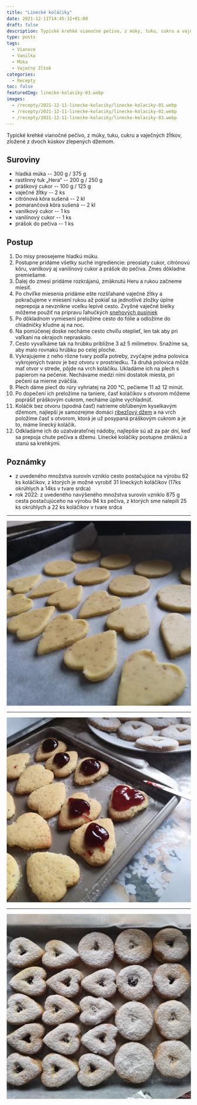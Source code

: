 ```yaml
---
title: "Linecké koláčiky"
date: 2021-12-11T14:45:32+01:00
draft: false
description: Typické krehké vianočné pečivo, z múky, tuku, cukru a vaječných žĺtkov, zložené z dvoch kúskov zlepených džemom.
type: posts
tags:
  - Vianoce
  - Vanilka
  - Múka
  - Vaječný žĺtok
categories:
  - Recepty
toc: false
featuredImg: linecke-kolaciky-03.webp
images:
  - /recepty/2021-12-11-linecke-kolaciky/linecke-kolaciky-01.webp
  - /recepty/2021-12-11-linecke-kolaciky/linecke-kolaciky-02.webp
  - /recepty/2021-12-11-linecke-kolaciky/linecke-kolaciky-03.webp
---
```


Typické krehké vianočné pečivo, z múky, tuku, cukru a vaječných žĺtkov, zložené z dvoch kúskov zlepených džemom.

## Suroviny

- hladká múka -- 300 g / 375 g
- rastlinný tuk „Hera“ -- 200 g / 250 g
- práškový cukor -- 100 g / 125 g
- vaječné žĺtky -- 2 ks
- citrónová kôra sušená -- 2 kl
- pomarančová kôra sušená -- 2 kl
- vanilkový cukor -- 1 ks
- vanilínový cukor -- 1 ks
- prášok do pečiva -- 1 ks

## Postup

1. Do misy preosejeme hladkú múku.
2. Postupne pridáme všetky suché ingrediencie: preosiaty cukor, citrónovú kôru, vanilkový aj vanilínový cukor a prášok do pečiva. Zmes dôkladne premiešame.
3. Ďalej do zmesi pridáme rozkrájanú, zmäknutú Heru a rukou začneme miesiť.
4. Po chvíľke miesenia pridáme ešte rozšľahané vaječné žĺtky a pokračujeme v miesení rukou až pokiaľ sa jednotlivé zložky úplne neprepoja a nevznikne vcelku lepivé cesto. Zvyšné vaječné bielky môžeme použiť na prípravu ľahučkých [snehových pusiniek](/recepty/2021/12/snehove-pusinky/)
5. Po dôkladnom vymiesení preložíme cesto do fólie a odložíme do chladničky kľudne aj na noc.
6. Na pomúčenej doske necháme cesto chvíľu oteplieť, len tak aby pri vaľkaní na okrajoch nepraskalo.
7. Cesto vyvaľkáme tak na hrúbku približne 3 až 5 milimetrov. Snažíme sa, aby malo rovnakú hrúbku po celej ploche.
8. Vykrajujeme z neho rôzne tvary podľa potreby, zvyčajne jedna polovica vykrojených tvarov je bez otvoru v prostriedku. Tá druhá polovica môže mať otvor v strede, pôjde na vrch koláčiku. Ukladáme ich na plech s papierom na pečenie. Nechávame medzi nimi dostatok miesta, pri pečeni sa mierne zväčšia.
9. Plech dáme piecť do rúry vyhriatej na 200 °C, pečieme 11 až 12 minút.
10. Po dopečení ich preložíme na taniere, časť koláčikov s otvorom môžeme poprášiť práškovým cukrom, necháme úplne vychladnúť.
11. Koláčik bez otvoru (spodná časť) natrieme obľúbeným kyselkavým džemom, najlepší je samozrejme domáci [ríbezľový džem](/recepty/2020/06/ribezlovo-malinovy-dzem/) a na vrch položíme časť s otvorom, ktorá je už posypaná práškovým cukrom a je to, máme linecký koláčik.
12. Odkladáme ich do uzatvárateľnej nádoby, najlepšie sú až za pár dní, keď sa prepoja chute pečiva a džemu. Linecké koláčiky postupne zmäknú a stanú sa krehkými.

## Poznámky

- z uvedeného množstva surovín vzniklo cesto postačujúce na výrobu 62 ks koláčikov, z ktorých je možné vyrobiť 31 lineckých koláčikov (17ks okrúhlych a 14ks v tvare srdca)
- rok 2022: z uvedeného navýšeného množstva surovín vzniklo 875 g cesta postačujúceho na výrobu 94 ks pečiva, z ktorých sme nalepili 25 ks okrúhlych a 22 ks koláčikov v tvare srdca

---

![Linecké koláčiky - pred pečením](linecke-kolaciky-01.webp "Linecké koláčiky - pred pečením (autor: zwieratko, 2021)")

---

![Linecké koláčiky - výroba](linecke-kolaciky-02.webp "Linecké koláčiky - výroba (autor: zwieratko, 2021)")

---

![Linecké koláčiky](linecke-kolaciky-03.webp "Linecké koláčiky (autor: zwieratko, 2021)")
